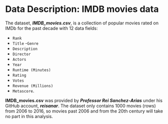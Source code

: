 # Data Description: IMDB movies data


The dataset, ***IMDB_movies.csv***, is a collection of popular movies rated on IMDb for the past decade with 12 data fields:
- `Rank` 
- `Title`
-`Genre`
- `Description`
- `Director`
- `Actors`
- `Year`
- `Runtime (Minutes)`
- `Rating`
- `Votes`
- `Revenue (Millions)`
- `Metascore`. 

**IMDB_movies.csv** was provided by ***Professor Rei Sanchez-Arias*** under his GitHub account, ***reisanar***. The dataset only contains 1000 movies (rows) from 2006 to 2016, so movies past 2006 and from the 20th century will take no part in this analysis.

